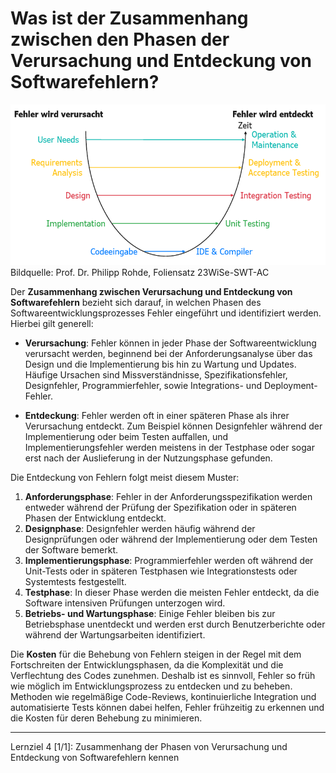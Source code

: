 # Was ist der Zusammenhang zwischen den Phasen der Verursachung und Entdeckung von Softwarefehlern?

![](imgs/Verursachung-Entdeckung.png)
Bildquelle: Prof. Dr. Philipp Rohde, Foliensatz 23WiSe-SWT-AC

Der **Zusammenhang zwischen Verursachung und Entdeckung von Softwarefehlern** bezieht sich darauf, in welchen Phasen des Softwareentwicklungsprozesses Fehler eingeführt und identifiziert werden. Hierbei gilt generell:

- **Verursachung**: Fehler können in jeder Phase der Softwareentwicklung verursacht werden, beginnend bei der Anforderungsanalyse über das Design und die Implementierung bis hin zu Wartung und Updates. Häufige Ursachen sind Missverständnisse, Spezifikationsfehler, Designfehler, Programmierfehler, sowie Integrations- und Deployment-Fehler.

- **Entdeckung**: Fehler werden oft in einer späteren Phase als ihrer Verursachung entdeckt. Zum Beispiel können Designfehler während der Implementierung oder beim Testen auffallen, und Implementierungsfehler werden meistens in der Testphase oder sogar erst nach der Auslieferung in der Nutzungsphase gefunden.

Die Entdeckung von Fehlern folgt meist diesem Muster:

1. **Anforderungsphase**: Fehler in der Anforderungsspezifikation werden entweder während der Prüfung der Spezifikation oder in späteren Phasen der Entwicklung entdeckt.
2. **Designphase**: Designfehler werden häufig während der Designprüfungen oder während der Implementierung oder dem Testen der Software bemerkt.
3. **Implementierungsphase**: Programmierfehler werden oft während der Unit-Tests oder in späteren Testphasen wie Integrationstests oder Systemtests festgestellt.
4. **Testphase**: In dieser Phase werden die meisten Fehler entdeckt, da die Software intensiven Prüfungen unterzogen wird.
5. **Betriebs- und Wartungsphase**: Einige Fehler bleiben bis zur Betriebsphase unentdeckt und werden erst durch Benutzerberichte oder während der Wartungsarbeiten identifiziert.

Die **Kosten** für die Behebung von Fehlern steigen in der Regel mit dem Fortschreiten der Entwicklungsphasen, da die Komplexität und die Verflechtung des Codes zunehmen. Deshalb ist es sinnvoll, Fehler so früh wie möglich im Entwicklungsprozess zu entdecken und zu beheben. Methoden wie regelmäßige Code-Reviews, kontinuierliche Integration und automatisierte Tests können dabei helfen, Fehler frühzeitig zu erkennen und die Kosten für deren Behebung zu minimieren.

---

Lernziel 4 \[1/1\]: Zusammenhang der Phasen von Verursachung und Entdeckung von Softwarefehlern kennen
